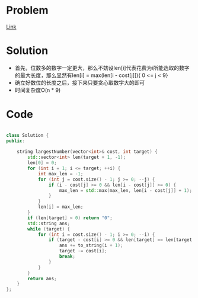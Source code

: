 # Problem
[Link]()

# Solution
* 首先，位数多的数字一定更大，那么不妨设len[i]代表花费为i所能选取的数字的最大长度，那么显然有len[i] = max(len[i - cost[j]]){ 0 <= j < 9}
* 确立好数位的长度之后，接下来只要贪心取数字大的即可
* 时间复杂度O(n * 9)

# Code
```cpp

class Solution {
public:
    
	string largestNumber(vector<int>& cost, int target) {
		std::vector<int> len(target + 1, -1);
		len[0] = 0;
		for (int i = 1; i <= target; ++i) {
			int max_len = -1;
			for (int j = cost.size() - 1; j >= 0; --j) {
				if (i - cost[j] >= 0 && len[i - cost[j]] >= 0) {
					max_len = std::max(max_len, len[i - cost[j]] + 1);
				}
			}
			len[i] = max_len;
		}
		if (len[target] < 0) return "0";
		std::string ans;
		while (target) {
			for (int i = cost.size() - 1; i >= 0; --i) {
				if (target - cost[i] >= 0 && len[target] == len[target - cost[i]] + 1) {
					ans += to_string(i + 1);
					target -= cost[i];
					break;
				}
			}
		}
		return ans;
	}
};
```